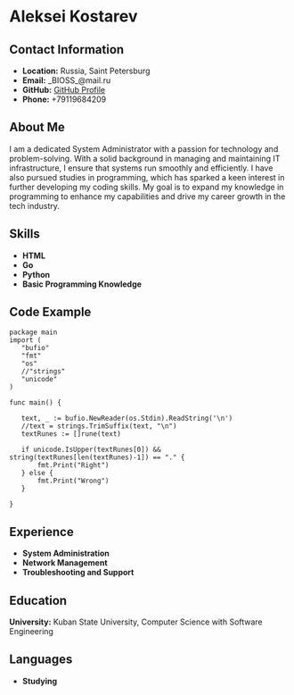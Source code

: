 # Aleksei Kostarev 

## Contact Information
- **Location:** Russia, Saint Petersburg
- **Email:** \_BIOSS\_@mail.ru
- **GitHub:** [GitHub Profile](https://github.com/imBIOSS)
- **Phone:** +79119684209
## About Me
I am a dedicated System Administrator with a passion for technology and problem-solving.
With a solid background in managing and maintaining IT infrastructure,
I ensure that systems run smoothly and efficiently.
I have also pursued studies in programming, which has sparked a keen interest in further developing my coding skills.
My goal is to expand my knowledge in programming to enhance my capabilities and drive my career growth in the tech industry.

## Skills
- **HTML** 
- **Go**
- **Python**
- **Basic Programming Knowledge**  

## Code Example
 ```
package main
import (
	"bufio"
	"fmt"
	"os"
	//"strings"
	"unicode"
)

func main() {

	text, _ := bufio.NewReader(os.Stdin).ReadString('\n')
	//text = strings.TrimSuffix(text, "\n")
	textRunes := []rune(text)

	if unicode.IsUpper(textRunes[0]) && string(textRunes[len(textRunes)-1]) == "." {
		fmt.Print("Right")
	} else {
		fmt.Print("Wrong")
	}

}
```
## Experience
- **System Administration**
- **Network Management**
- **Troubleshooting and Support**

## Education
**University:** Kuban State University,  Computer Science with Software Engineering

## Languages
- **Studying**
